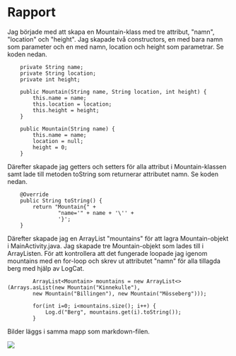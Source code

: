 
# Rapport

Jag började med att skapa en Mountain-klass med tre attribut, "namn", "location" och "height".
Jag skapade två constructors, en med bara namn som parameter och en med namn, location och height 
som parametrar. Se koden nedan.
```
    private String name;
    private String location;
    private int height;

    public Mountain(String name, String location, int height) {
        this.name = name;
        this.location = location;
        this.height = height;
    }

    public Mountain(String name) {
        this.name = name;
        location = null;
        height = 0;
    }
```
Därefter skapade jag getters och setters för alla attribut i Mountain-klassen samt lade till metoden
toString som returnerar attributet namn. Se koden nedan.
```
    @Override
    public String toString() {
        return "Mountain{" +
                "name='" + name + '\'' +
                '}';
    }
```
Därefter skapade jag en ArrayList "mountains" för att lagra Mountain-objekt i MainActivity.java.
Jag skapade tre Mountain-objekt som lades till i ArrayListen. För att kontrollera att det fungerade
loopade jag igenom mountains med en for-loop och skrev ut attributet "namn" för alla tillagda berg
med hjälp av LogCat.
```
        ArrayList<Mountain> mountains = new ArrayList<>(Arrays.asList(new Mountain("Kinnekulle"),
        new Mountain("Billingen"), new Mountain("Mösseberg")));

        for(int i=0; i<mountains.size(); i++) {
            Log.d("Berg", mountains.get(i).toString());
        }
```



Bilder läggs i samma mapp som markdown-filen.

![](android.png)

